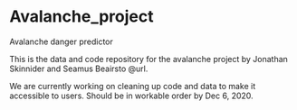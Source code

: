 # Avalanche_project
Avalanche danger predictor

This is the data and code repository for the avalanche project by Jonathan Skinnider and Seamus Beairsto @url.

We are currently working on cleaning up code and data to make it accessible to users. Should be in workable order by Dec 6, 2020.
